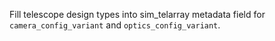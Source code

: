 Fill telescope design types into sim_telarray metadata field for `camera_config_variant` and `optics_config_variant`.
